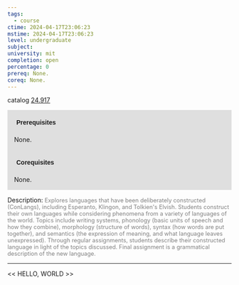 ```yaml
---
tags:
  - course
ctime: 2024-04-17T23:06:23
mstime: 2024-04-17T23:06:23
level: undergraduate
subject: 
university: mit
completion: open
percentage: 0
prereq: None.
coreq: None.
---
```


catalog [24.917](http://student.mit.edu/catalog/m24b.html#24.917)

<span style="display: block; padding: 15px; background-color: rgb(100, 100, 100, 0.2);"><font id="m_prereq2797_0" style="display: block; font-family: Arial, sans-serif; font-weight: bold; padding: 5px">Prerequisites</font><br><span id="prereq2797_0">None.</span></span>
<span style="display: block; padding: 15px; background-color: rgb(100, 100, 100, 0.2);"><font id="m_coreq2797_0" style="display: block; font-family: Arial, sans-serif; font-weight: bold; padding: 5px">Corequisites</font><br><span id="coreq2797_0">None.</span></span>

<font style="">Description:</font>
<font style="color: grey; font-size: 0.8rem;">Explores languages that have been deliberately constructed (ConLangs), including Esperanto, Klingon, and Tolkien's Elvish. Students construct their own languages while considering phenomena from a variety of languages of the world. Topics include writing systems, phonology (basic units of speech and how they combine), morphology (structure of words), syntax (how words are put together), and semantics (the expression of meaning, and what language leaves unexpressed). Through regular assignments, students describe their constructed language in light of the topics discussed. Final assignment is a grammatical description of the new language.</font>



---

<< HELLO, WORLD >>
